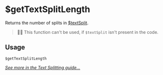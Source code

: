 # $getTextSplitLength
Returns the number of splits in [$textSplit](https://nilpointer-software.github.io/bdfd-wiki/bdscript/textSplit.html).
> 🧙‍♂️ This function can't be used, if `$textSplit` isn't present in the code.

## Usage
```
$getTextSplitLength
```

[*See more in the Text Splitting guide...*](https://nilpointer-software.github.io/bdfd-wiki/guides/textSplitting)
